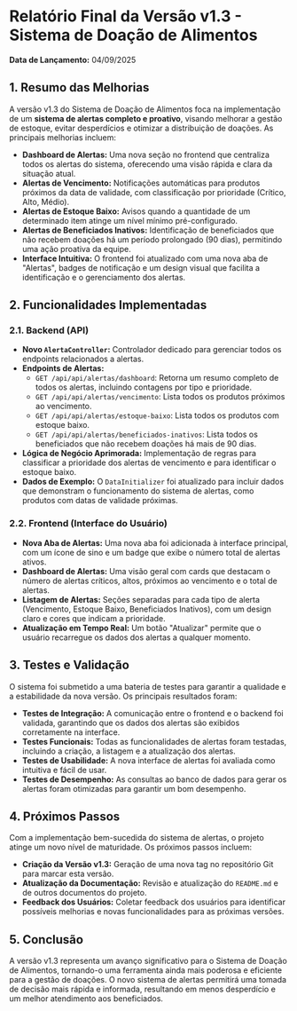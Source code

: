 # Relatório Final da Versão v1.3 - Sistema de Doação de Alimentos

**Data de Lançamento:** 04/09/2025

## 1. Resumo das Melhorias

A versão v1.3 do Sistema de Doação de Alimentos foca na implementação de um **sistema de alertas completo e proativo**, visando melhorar a gestão de estoque, evitar desperdícios e otimizar a distribuição de doações. As principais melhorias incluem:

- **Dashboard de Alertas:** Uma nova seção no frontend que centraliza todos os alertas do sistema, oferecendo uma visão rápida e clara da situação atual.
- **Alertas de Vencimento:** Notificações automáticas para produtos próximos da data de validade, com classificação por prioridade (Crítico, Alto, Médio).
- **Alertas de Estoque Baixo:** Avisos quando a quantidade de um determinado item atinge um nível mínimo pré-configurado.
- **Alertas de Beneficiados Inativos:** Identificação de beneficiados que não recebem doações há um período prolongado (90 dias), permitindo uma ação proativa da equipe.
- **Interface Intuitiva:** O frontend foi atualizado com uma nova aba de "Alertas", badges de notificação e um design visual que facilita a identificação e o gerenciamento dos alertas.

## 2. Funcionalidades Implementadas

### 2.1. Backend (API)

- **Novo `AlertaController`:** Controlador dedicado para gerenciar todos os endpoints relacionados a alertas.
- **Endpoints de Alertas:**
  - `GET /api/api/alertas/dashboard`: Retorna um resumo completo de todos os alertas, incluindo contagens por tipo e prioridade.
  - `GET /api/api/alertas/vencimento`: Lista todos os produtos próximos ao vencimento.
  - `GET /api/api/alertas/estoque-baixo`: Lista todos os produtos com estoque baixo.
  - `GET /api/api/alertas/beneficiados-inativos`: Lista todos os beneficiados que não recebem doações há mais de 90 dias.
- **Lógica de Negócio Aprimorada:** Implementação de regras para classificar a prioridade dos alertas de vencimento e para identificar o estoque baixo.
- **Dados de Exemplo:** O `DataInitializer` foi atualizado para incluir dados que demonstram o funcionamento do sistema de alertas, como produtos com datas de validade próximas.

### 2.2. Frontend (Interface do Usuário)

- **Nova Aba de Alertas:** Uma nova aba foi adicionada à interface principal, com um ícone de sino e um badge que exibe o número total de alertas ativos.
- **Dashboard de Alertas:** Uma visão geral com cards que destacam o número de alertas críticos, altos, próximos ao vencimento e o total de alertas.
- **Listagem de Alertas:** Seções separadas para cada tipo de alerta (Vencimento, Estoque Baixo, Beneficiados Inativos), com um design claro e cores que indicam a prioridade.
- **Atualização em Tempo Real:** Um botão "Atualizar" permite que o usuário recarregue os dados dos alertas a qualquer momento.

## 3. Testes e Validação

O sistema foi submetido a uma bateria de testes para garantir a qualidade e a estabilidade da nova versão. Os principais resultados foram:

- **Testes de Integração:** A comunicação entre o frontend e o backend foi validada, garantindo que os dados dos alertas são exibidos corretamente na interface.
- **Testes Funcionais:** Todas as funcionalidades de alertas foram testadas, incluindo a criação, a listagem e a atualização dos alertas.
- **Testes de Usabilidade:** A nova interface de alertas foi avaliada como intuitiva e fácil de usar.
- **Testes de Desempenho:** As consultas ao banco de dados para gerar os alertas foram otimizadas para garantir um bom desempenho.

## 4. Próximos Passos

Com a implementação bem-sucedida do sistema de alertas, o projeto atinge um novo nível de maturidade. Os próximos passos incluem:

- **Criação da Versão v1.3:** Geração de uma nova tag no repositório Git para marcar esta versão.
- **Atualização da Documentação:** Revisão e atualização do `README.md` e de outros documentos do projeto.
- **Feedback dos Usuários:** Coletar feedback dos usuários para identificar possíveis melhorias e novas funcionalidades para as próximas versões.

## 5. Conclusão

A versão v1.3 representa um avanço significativo para o Sistema de Doação de Alimentos, tornando-o uma ferramenta ainda mais poderosa e eficiente para a gestão de doações. O novo sistema de alertas permitirá uma tomada de decisão mais rápida e informada, resultando em menos desperdício e um melhor atendimento aos beneficiados.

